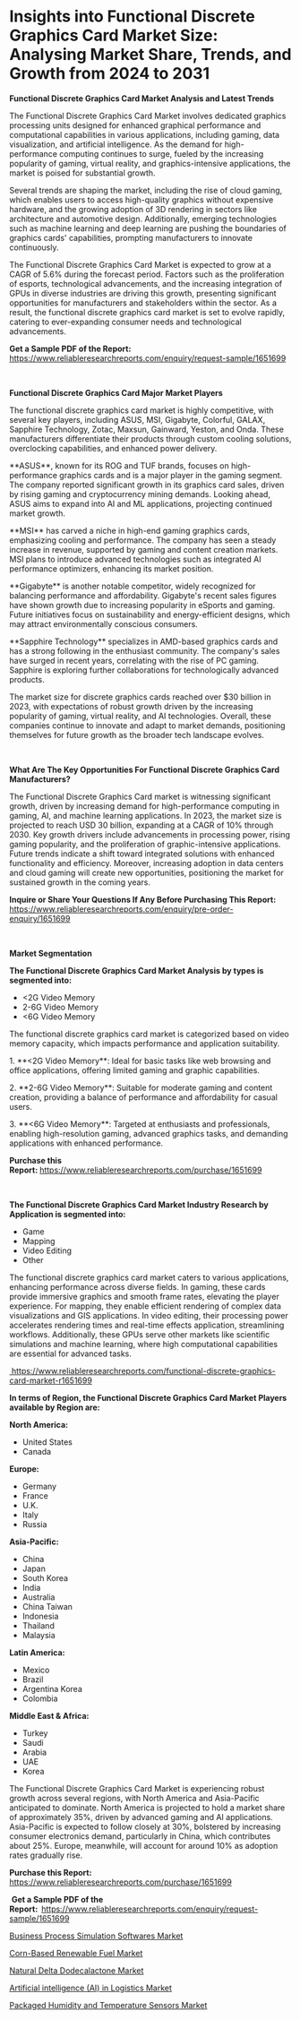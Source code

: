 <p><h1>Insights into Functional Discrete Graphics Card Market Size: Analysing Market Share, Trends, and Growth from 2024 to 2031</h1></p><p><strong>Functional Discrete Graphics Card Market Analysis and Latest Trends</strong></p>
<p><p>The Functional Discrete Graphics Card Market involves dedicated graphics processing units designed for enhanced graphical performance and computational capabilities in various applications, including gaming, data visualization, and artificial intelligence. As the demand for high-performance computing continues to surge, fueled by the increasing popularity of gaming, virtual reality, and graphics-intensive applications, the market is poised for substantial growth. </p><p>Several trends are shaping the market, including the rise of cloud gaming, which enables users to access high-quality graphics without expensive hardware, and the growing adoption of 3D rendering in sectors like architecture and automotive design. Additionally, emerging technologies such as machine learning and deep learning are pushing the boundaries of graphics cards' capabilities, prompting manufacturers to innovate continuously.</p><p>The Functional Discrete Graphics Card Market is expected to grow at a CAGR of 5.6% during the forecast period. Factors such as the proliferation of esports, technological advancements, and the increasing integration of GPUs in diverse industries are driving this growth, presenting significant opportunities for manufacturers and stakeholders within the sector. As a result, the functional discrete graphics card market is set to evolve rapidly, catering to ever-expanding consumer needs and technological advancements.</p></p>
<p><strong>Get a Sample PDF of the Report:&nbsp;</strong> <a href="https://www.reliableresearchreports.com/enquiry/request-sample/1651699?utm_campaign=16&utm_medium=2&utm_source=Github&utm_content=ia&utm_term=08122024&utm_id=functional-discrete-graphics-card">https://www.reliableresearchreports.com/enquiry/request-sample/1651699</a></p>
<p>&nbsp;</p>
<p><strong>Functional Discrete Graphics Card Major Market Players</strong></p>
<p><p>The functional discrete graphics card market is highly competitive, with several key players, including ASUS, MSI, Gigabyte, Colorful, GALAX, Sapphire Technology, Zotac, Maxsun, Gainward, Yeston, and Onda. These manufacturers differentiate their products through custom cooling solutions, overclocking capabilities, and enhanced power delivery.</p><p>**ASUS**, known for its ROG and TUF brands, focuses on high-performance graphics cards and is a major player in the gaming segment. The company reported significant growth in its graphics card sales, driven by rising gaming and cryptocurrency mining demands. Looking ahead, ASUS aims to expand into AI and ML applications, projecting continued market growth.</p><p>**MSI** has carved a niche in high-end gaming graphics cards, emphasizing cooling and performance. The company has seen a steady increase in revenue, supported by gaming and content creation markets. MSI plans to introduce advanced technologies such as integrated AI performance optimizers, enhancing its market position.</p><p>**Gigabyte** is another notable competitor, widely recognized for balancing performance and affordability. Gigabyte's recent sales figures have shown growth due to increasing popularity in eSports and gaming. Future initiatives focus on sustainability and energy-efficient designs, which may attract environmentally conscious consumers.</p><p>**Sapphire Technology** specializes in AMD-based graphics cards and has a strong following in the enthusiast community. The company's sales have surged in recent years, correlating with the rise of PC gaming. Sapphire is exploring further collaborations for technologically advanced products.</p><p>The market size for discrete graphics cards reached over $30 billion in 2023, with expectations of robust growth driven by the increasing popularity of gaming, virtual reality, and AI technologies. Overall, these companies continue to innovate and adapt to market demands, positioning themselves for future growth as the broader tech landscape evolves.</p></p>
<p>&nbsp;</p>
<p><strong>What Are The Key Opportunities For Functional Discrete Graphics Card Manufacturers?</strong></p>
<p><p>The Functional Discrete Graphics Card market is witnessing significant growth, driven by increasing demand for high-performance computing in gaming, AI, and machine learning applications. In 2023, the market size is projected to reach USD 30 billion, expanding at a CAGR of 10% through 2030. Key growth drivers include advancements in processing power, rising gaming popularity, and the proliferation of graphic-intensive applications. Future trends indicate a shift toward integrated solutions with enhanced functionality and efficiency. Moreover, increasing adoption in data centers and cloud gaming will create new opportunities, positioning the market for sustained growth in the coming years.</p></p>
<p><strong>Inquire or Share Your Questions If Any Before Purchasing This Report:</strong> <a href="https://www.reliableresearchreports.com/enquiry/pre-order-enquiry/1651699?utm_campaign=16&utm_medium=2&utm_source=Github&utm_content=ia&utm_term=08122024&utm_id=functional-discrete-graphics-card">https://www.reliableresearchreports.com/enquiry/pre-order-enquiry/1651699</a></p>
<p>&nbsp;</p>
<p><strong>Market Segmentation</strong></p>
<p><strong>The Functional Discrete Graphics Card Market Analysis by types is segmented into:</strong></p>
<p><ul><li><2G Video Memory</li><li>2-6G Video Memory</li><li><6G Video Memory</li></ul></p>
<p><p>The functional discrete graphics card market is categorized based on video memory capacity, which impacts performance and application suitability. </p><p>1. **<2G Video Memory**: Ideal for basic tasks like web browsing and office applications, offering limited gaming and graphic capabilities.</p><p>   </p><p>2. **2-6G Video Memory**: Suitable for moderate gaming and content creation, providing a balance of performance and affordability for casual users.</p><p>   </p><p>3. **<6G Video Memory**: Targeted at enthusiasts and professionals, enabling high-resolution gaming, advanced graphics tasks, and demanding applications with enhanced performance.</p></p>
<p><strong>Purchase this Report:&nbsp;</strong><a href="https://www.reliableresearchreports.com/purchase/1651699?utm_campaign=16&utm_medium=2&utm_source=Github&utm_content=ia&utm_term=08122024&utm_id=functional-discrete-graphics-card">https://www.reliableresearchreports.com/purchase/1651699</a></p>
<p>&nbsp;</p>
<p><strong>The Functional Discrete Graphics Card Market Industry Research by Application is segmented into:</strong></p>
<p><ul><li>Game</li><li>Mapping</li><li>Video Editing</li><li>Other</li></ul></p>
<p><p>The functional discrete graphics card market caters to various applications, enhancing performance across diverse fields. In gaming, these cards provide immersive graphics and smooth frame rates, elevating the player experience. For mapping, they enable efficient rendering of complex data visualizations and GIS applications. In video editing, their processing power accelerates rendering times and real-time effects application, streamlining workflows. Additionally, these GPUs serve other markets like scientific simulations and machine learning, where high computational capabilities are essential for advanced tasks.</p></p>
<p><a href="https://www.reliableresearchreports.com/functional-discrete-graphics-card-market-r1651699?utm_campaign=16&utm_medium=2&utm_source=Github&utm_content=ia&utm_term=08122024&utm_id=functional-discrete-graphics-card">&nbsp;https://www.reliableresearchreports.com/functional-discrete-graphics-card-market-r1651699</a></p>
<p><strong>In terms of Region, the Functional Discrete Graphics Card Market Players available by Region are:</strong></p>
<p>
    <p> <strong> North America: </strong>
        <ul>
            <li>United States</li>
            <li>Canada</li>
        </ul>
        </p> 
    <p> <strong> Europe: </strong>
        <ul>
            <li>Germany</li>
            <li>France</li>
            <li>U.K.</li>
            <li>Italy</li>
            <li>Russia</li>
        </ul>
        </p> 
    <p> <strong> Asia-Pacific: </strong>
        <ul>
            <li>China</li>
            <li>Japan</li>
            <li>South Korea</li>
            <li>India</li>
            <li>Australia</li>
            <li>China Taiwan</li>
            <li>Indonesia</li>
            <li>Thailand</li>
            <li>Malaysia</li>
        </ul>
        </p> 
    <p> <strong> Latin America: </strong>
        <ul>
            <li>Mexico</li>
            <li>Brazil</li>
            <li>Argentina Korea</li>
            <li>Colombia</li>
        </ul>
        </p> 
    <p> <strong> Middle East & Africa: </strong>
        <ul>
            <li>Turkey</li>
            <li>Saudi</li>
            <li>Arabia</li>
            <li>UAE</li>
            <li>Korea</li>
        </ul>
    </p>
    </p>
<p><p>The Functional Discrete Graphics Card Market is experiencing robust growth across several regions, with North America and Asia-Pacific anticipated to dominate. North America is projected to hold a market share of approximately 35%, driven by advanced gaming and AI applications. Asia-Pacific is expected to follow closely at 30%, bolstered by increasing consumer electronics demand, particularly in China, which contributes about 25%. Europe, meanwhile, will account for around 10% as adoption rates gradually rise.</p></p>
<p><strong>Purchase this Report: </strong><a href="https://www.reliableresearchreports.com/purchase/1651699?utm_campaign=16&utm_medium=2&utm_source=Github&utm_content=ia&utm_term=08122024&utm_id=functional-discrete-graphics-card">https://www.reliableresearchreports.com/purchase/1651699</a></p>
<p>&nbsp;<strong>Get a Sample PDF of the Report:&nbsp;&nbsp;</strong><a href="https://www.reliableresearchreports.com/enquiry/request-sample/1651699?utm_campaign=16&utm_medium=2&utm_source=Github&utm_content=ia&utm_term=08122024&utm_id=functional-discrete-graphics-card">https://www.reliableresearchreports.com/enquiry/request-sample/1651699</a></p>
<p><strong></strong></p>
<p><p><a href="https://www.linkedin.com/pulse/business-process-simulation-softwares-market-size-share-analysis-wr2we?utm_campaign=16&utm_medium=2&utm_source=Github&utm_content=ia&utm_term=08122024&utm_id=functional-discrete-graphics-card">Business Process Simulation Softwares Market</a></p><p><a href="https://github.com/JosephineMcguire65/Market-Research-Report-List-1/blob/main/corn-based-renewable-fuel-market.md?utm_campaign=16&utm_medium=2&utm_source=Github&utm_content=ia&utm_term=08122024&utm_id=functional-discrete-graphics-card">Corn-Based Renewable Fuel Market</a></p><p><a href="https://github.com/YashRP12/Market-Research-Report-List-6/blob/main/natural-delta-dodecalactone-market.md?utm_campaign=16&utm_medium=2&utm_source=Github&utm_content=ia&utm_term=08122024&utm_id=functional-discrete-graphics-card">Natural Delta Dodecalactone Market</a></p><p><a href="https://www.linkedin.com/pulse/the-hashub-gdiff?utm_campaign=16&utm_medium=2&utm_source=Github&utm_content=ia&utm_term=08122024&utm_id=functional-discrete-graphics-card">Artificial intelligence (AI) in Logistics Market</a></p><p><a href="https://www.linkedin.com/pulse/compreh-proposis-fbaif?utm_campaign=16&utm_medium=2&utm_source=Github&utm_content=ia&utm_term=08122024&utm_id=functional-discrete-graphics-card">Packaged Humidity and Temperature Sensors Market</a></p></p>